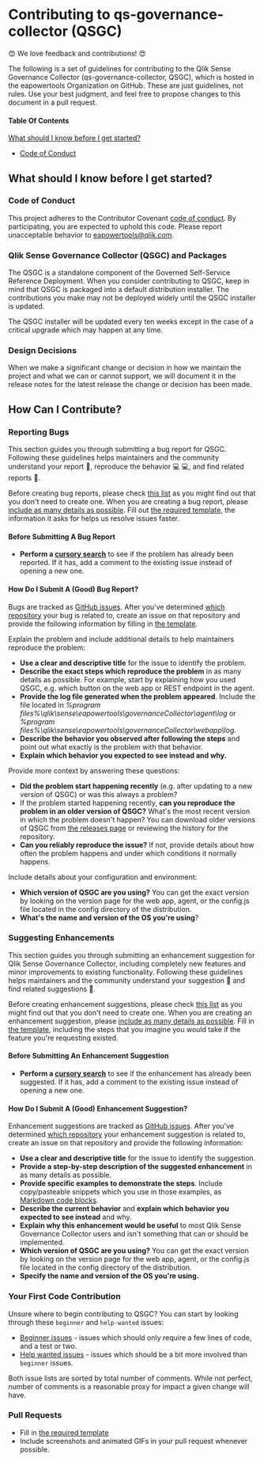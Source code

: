# Contributing to qs-governance-collector (QSGC)

:heart_eyes: We love feedback and contributions! :heart_eyes:

The following is a set of guidelines for contributing to the Qlik Sense Governance Collector (qs-governance-collector, QSGC), which is hosted in the eapowertools Organization on GitHub. These are just guidelines, not rules. Use your best judgment, and feel free to propose changes to this document in a pull request.

#### Table Of Contents

[What should I know before I get started?](#what-should-i-know-before-i-get-started)
  * [Code of Conduct](#code-of-conduct)


## What should I know before I get started?

### Code of Conduct

This project adheres to the Contributor Covenant [code of conduct](CODE_OF_CONDUCT.md).
By participating, you are expected to uphold this code.
Please report unacceptable behavior to [eapowertools@qlik.com](mailto:eapowertools@qlik.com).

### Qlik Sense Governance Collector (QSGC) and Packages

The QSGC is a standalone component of the Governed Self-Service Reference Deployment.
When you consider contributing to QSGC, keep in mind that QSGC is packaged into a default distribution installer.  The contributions you make may not be deployed widely until the QSGC installer is updated.

The QSGC installer will be updated every ten weeks except in the case of a critical upgrade which may happen at any time.

### Design Decisions

When we make a significant change or decision in how we maintain the project and what we can or cannot support, we will document it in the release notes for the latest release the change or decision has been made.

## How Can I Contribute?

### Reporting Bugs

This section guides you through submitting a bug report for QSGC. Following these guidelines helps maintainers and the community understand your report :pencil:, reproduce the behavior :computer: :computer:, and find related reports :mag_right:.

Before creating bug reports, please check [this list](#before-submitting-a-bug-report) as you might find out that you don't need to create one. When you are creating a bug report, please [include as many details as possible](#how-do-i-submit-a-good-bug-report). Fill out [the required template](issue_template.md), the information it asks for helps us resolve issues faster.

#### Before Submitting A Bug Report

* **Perform a [cursory search](https://github.com/issues?q=+is:issue+repo:eapowertools/qs-governance-collector)** to see if the problem has already been reported. If it has, add a comment to the existing issue instead of opening a new one.

#### How Do I Submit A (Good) Bug Report?

Bugs are tracked as [GitHub issues](https://guides.github.com/features/issues/). After you've determined [which repository](#Qlik-Sense-Governance-Collector-(QSGC)-and-Packages) your bug is related to, create an issue on that repository and provide the following information by filling in [the template](ISSUE_TEMPLATE.md).

Explain the problem and include additional details to help maintainers reproduce the problem:

* **Use a clear and descriptive title** for the issue to identify the problem.
* **Describe the exact steps which reproduce the problem** in as many details as possible. For example, start by explaining how you used QSGC, e.g. which button on the web app or REST endpoint in the agent. 
* **Provide the log file generated when the problem appeared**. Include the file located in _%program files%\qlik\sense\eapowertools\governanceCollector\agent\log_ or _%program files%\qlik\sense\eapowertools\governanceCollector\webapp\log_.
* **Describe the behavior you observed after following the steps** and point out what exactly is the problem with that behavior.
* **Explain which behavior you expected to see instead and why.**

Provide more context by answering these questions:

* **Did the problem start happening recently** (e.g. after updating to a new version of QSGC) or was this always a problem?
* If the problem started happening recently, **can you reproduce the problem in an older version of QSGC?** What's the most recent version in which the problem doesn't happen? You can download older versions of QSGC from [the releases page](https://github.com/eapowertools/qs-governance-collector/releases) or reviewing the history for the repository.
* **Can you reliably reproduce the issue?** If not, provide details about how often the problem happens and under which conditions it normally happens.

Include details about your configuration and environment:

* **Which version of QSGC are you using?** You can get the exact version by looking on the version page for the web app, agent, or the config.js file located in the config directory of the distribution.
* **What's the name and version of the OS you're using**?

### Suggesting Enhancements

This section guides you through submitting an enhancement suggestion for Qlik Sense Governance Collector, including completely new features and minor improvements to existing functionality. Following these guidelines helps maintainers and the community understand your suggestion :pencil: and find related suggestions :mag_right:.

Before creating enhancement suggestions, please check [this list](#before-submitting-an-enhancement-suggestion) as you might find out that you don't need to create one. When you are creating an enhancement suggestion, please [include as many details as possible](#how-do-i-submit-a-good-enhancement-suggestion). Fill in [the template](ISSUE_TEMPLATE.md), including the steps that you imagine you would take if the feature you're requesting existed.

#### Before Submitting An Enhancement Suggestion

* **Perform a [cursory search](https://github.com/issues?q=+is:issue+repo:eapowertools/qs-governance-collector)** to see if the enhancement has already been suggested. If it has, add a comment to the existing issue instead of opening a new one.

#### How Do I Submit A (Good) Enhancement Suggestion?

Enhancement suggestions are tracked as [GitHub issues](https://guides.github.com/features/issues/). After you've determined [which repository](#Qlik-Sense-Governance-Collector-(QSGC)-and-Packages) your enhancement suggestion is related to, create an issue on that repository and provide the following information:

* **Use a clear and descriptive title** for the issue to identify the suggestion.
* **Provide a step-by-step description of the suggested enhancement** in as many details as possible.
* **Provide specific examples to demonstrate the steps**. Include copy/pasteable snippets which you use in those examples, as [Markdown code blocks](https://help.github.com/articles/markdown-basics/#multiple-lines).
* **Describe the current behavior** and **explain which behavior you expected to see instead** and why.
* **Explain why this enhancement would be useful** to most Qlik Sense Governance Collector users and isn't something that can or should be implemented.
* **Which version of QSGC are you using?** You can get the exact version by looking on the version page for the web app, agent, or the config.js file located in the config directory of the distribution.
* **Specify the name and version of the OS you're using.**

### Your First Code Contribution

Unsure where to begin contributing to QSGC? You can start by looking through these `beginner` and `help-wanted` issues:

* [Beginner issues][beginner] - issues which should only require a few lines of code, and a test or two.
* [Help wanted issues][help-wanted] - issues which should be a bit more involved than `beginner` issues.

Both issue lists are sorted by total number of comments. While not perfect, number of comments is a reasonable proxy for impact a given change will have.

### Pull Requests

* Fill in [the required template](PULL_REQUEST_TEMPLATE.md)
* Include screenshots and animated GIFs in your pull request whenever possible.


[beginner]:https://github.com/issues?utf8=%E2%9C%93&q=is%3Aopen+is%3Aissue+label%3Abeginner+repo%3Aeapowertools/qs-governance-collector+sort%3Acomments-desc
[help-wanted]:https://github.com/issues?q=is%3Aopen+is%3Aissue+label%3Ahelp-wanted+repo%3Aeapowertools/qs-governance-collector+sort%3Acomments-desc